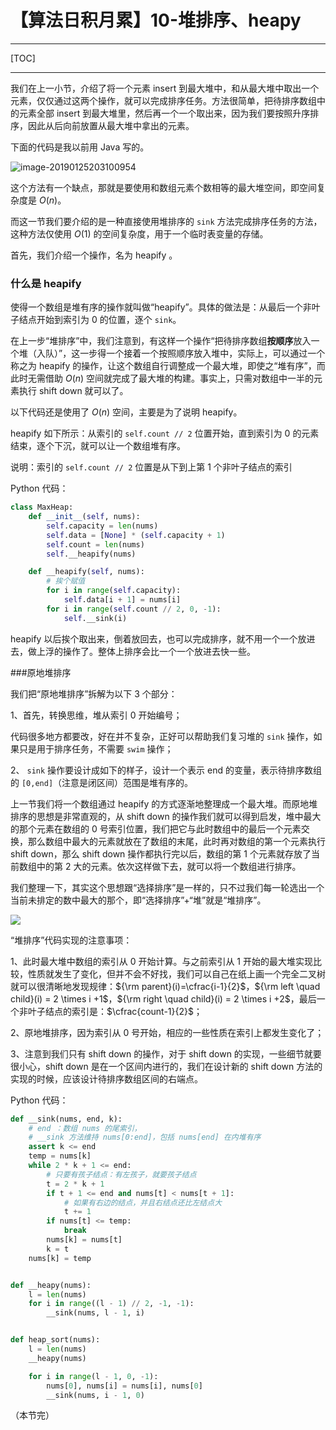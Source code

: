 # 【算法日积月累】10-堆排序、heapy

---

[TOC]

---

我们在上一小节，介绍了将一个元素 insert 到最大堆中，和从最大堆中取出一个元素，仅仅通过这两个操作，就可以完成排序任务。方法很简单，把待排序数组中的元素全部 insert 到最大堆里，然后再一个一个取出来，因为我们要按照升序排序，因此从后向前放置从最大堆中拿出的元素。

下面的代码是我以前用 Java 写的。

![image-20190125203100954](https://ws2.sinaimg.cn/large/006tNc79ly1fzj3ufp9k7j30qm0i8te4.jpg)

这个方法有一个缺点，那就是要使用和数组元素个数相等的最大堆空间，即空间复杂度是 $O(n)​$。

而这一节我们要介绍的是一种直接使用堆排序的 `sink` 方法完成排序任务的方法，这种方法仅使用 $O(1)$ 的空间复杂度，用于一个临时表变量的存储。

首先，我们介绍一个操作，名为 heapify 。

### 什么是 heapify

使得一个数组是堆有序的操作就叫做“heapify”。具体的做法是：从最后一个非叶子结点开始到索引为 $0$ 的位置，逐个 `sink`。

在上一步“堆排序”中，我们注意到，有这样一个操作“把待排序数组**按顺序**放入一个堆（入队）”，这一步得一个接着一个按照顺序放入堆中，实际上，可以通过一个称之为 heapify 的操作，让这个数组自行调整成一个最大堆，即使之“堆有序”，而此时无需借助 $O(n)$ 空间就完成了最大堆的构建。事实上，只需对数组中一半的元素执行 shift down 就可以了。

以下代码还是使用了  $O(n)$ 空间，主要是为了说明 heapify。

heapify 如下所示：从索引的 `self.count // 2` 位置开始，直到索引为 $0$ 的元素结束，逐个下沉，就可以让一个数组堆有序。

说明：索引的 `self.count // 2` 位置是从下到上第 1 个非叶子结点的索引

Python 代码：

```python
class MaxHeap:
    def __init__(self, nums):
        self.capacity = len(nums)
        self.data = [None] * (self.capacity + 1)
        self.count = len(nums)
        self.__heapify(nums)

    def __heapify(self, nums):
        # 挨个赋值
        for i in range(self.capacity):
            self.data[i + 1] = nums[i]
        for i in range(self.count // 2, 0, -1):
            self.__sink(i)
```

heapify 以后挨个取出来，倒着放回去，也可以完成排序，就不用一个一个放进去，做上浮的操作了。整体上排序会比一个一个放进去快一些。

###原地堆排序 

我们把“原地堆排序”拆解为以下 3 个部分：

1、首先，转换思维，堆从索引 $0$ 开始编号；

代码很多地方都要改，好在并不复杂，正好可以帮助我们复习堆的 `sink` 操作，如果只是用于排序任务，不需要 `swim` 操作；

2、 `sink` 操作要设计成如下的样子，设计一个表示 end 的变量，表示待排序数组的 `[0,end]`（注意是闭区间）范围是堆有序的。

上一节我们将一个数组通过 heapify 的方式逐渐地整理成一个最大堆。而原地堆排序的思想是非常直观的，从 shift down 的操作我们就可以得到启发，堆中最大的那个元素在数组的 0 号索引位置，我们把它与此时数组中的最后一个元素交换，那么数组中最大的元素就放在了数组的末尾，此时再对数组的第一个元素执行 shift down，那么 shift down 操作都执行完以后，数组的第 1 个元素就存放了当前数组中的第 2 大的元素。依次这样做下去，就可以将一个数组进行排序。

我们整理一下，其实这个思想跟“选择排序”是一样的，只不过我们每一轮选出一个当前未排定的数中最大的那个，即“选择排序”+“堆”就是“堆排序”。

![](https://liweiwei1419.github.io/images/algorithms/原地堆排序示意图.jpg)

“堆排序”代码实现的注意事项：

1、此时最大堆中数组的索引从 $0$ 开始计算。与之前索引从 $1$ 开始的最大堆实现比较，性质就发生了变化，但并不会不好找，我们可以自己在纸上画一个完全二叉树就可以很清晰地发现规律：${\rm parent}(i)=\cfrac{i-1}{2}$，${\rm left \quad child}(i) = 2 \times i +1$，${\rm right \quad child}(i) = 2 \times i +2$，最后一个非叶子结点的索引是：$\cfrac{count-1}{2}$；

2、原地堆排序，因为索引从 $0$ 号开始，相应的一些性质在索引上都发生变化了；

3、注意到我们只有 shift down 的操作，对于 shift down 的实现，一些细节就要很小心，shift down 是在一个区间内进行的，我们在设计新的 shift down 方法的实现的时候，应该设计待排序数组区间的右端点。

Python 代码：

```python
def __sink(nums, end, k):
    # end ：数组 nums 的尾索引，
    # __sink 方法维持 nums[0:end]，包括 nums[end] 在内堆有序
    assert k <= end
    temp = nums[k]
    while 2 * k + 1 <= end:
        # 只要有孩子结点：有左孩子，就要孩子结点
        t = 2 * k + 1
        if t + 1 <= end and nums[t] < nums[t + 1]:
            # 如果有右边的结点，并且右结点还比左结点大
            t += 1
        if nums[t] <= temp:
            break
        nums[k] = nums[t]
        k = t
    nums[k] = temp


def __heapy(nums):
    l = len(nums)
    for i in range((l - 1) // 2, -1, -1):
        __sink(nums, l - 1, i)


def heap_sort(nums):
    l = len(nums)
    __heapy(nums)

    for i in range(l - 1, 0, -1):
        nums[0], nums[i] = nums[i], nums[0]
        __sink(nums, i - 1, 0)
```

（本节完）